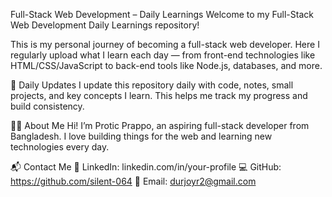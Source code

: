 Full-Stack Web Development – Daily Learnings
Welcome to my Full-Stack Web Development Daily Learnings repository!

This is my personal journey of becoming a full-stack web developer. Here I regularly upload what I learn each day — from front-end technologies like HTML/CSS/JavaScript to back-end tools like Node.js, databases, and more.

📅 Daily Updates
I update this repository daily with code, notes, small projects, and key concepts I learn. This helps me track my progress and build consistency.






🙋‍♂️ About Me
Hi! I’m Protic Prappo, an aspiring full-stack developer from Bangladesh. I love building things for the web and learning new technologies every day.

📬 Contact Me
💼 LinkedIn: linkedin.com/in/your-profile
💻 GitHub: https://github.com/silent-064
📧 Email: durjoyr2@gmail.com



